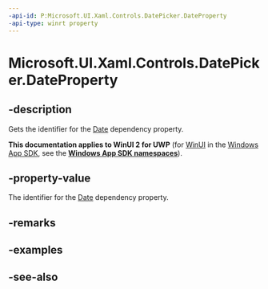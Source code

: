 ```yaml
---
-api-id: P:Microsoft.UI.Xaml.Controls.DatePicker.DateProperty
-api-type: winrt property
---
```


<!-- Property syntax
public Windows.UI.Xaml.DependencyProperty DateProperty { get; }
-->

# Microsoft.UI.Xaml.Controls.DatePicker.DateProperty

## -description
Gets the identifier for the [Date](datepicker_date.md) dependency property.

**This documentation applies to WinUI 2 for UWP** (for [WinUI](/windows/apps/winui/winui3/) in the [Windows App SDK](/windows/apps/windows-app-sdk/), see the **[Windows App SDK namespaces](/windows/windows-app-sdk/api/winrt/)**).

## -property-value
The identifier for the [Date](datepicker_date.md) dependency property.

## -remarks

## -examples

## -see-also
